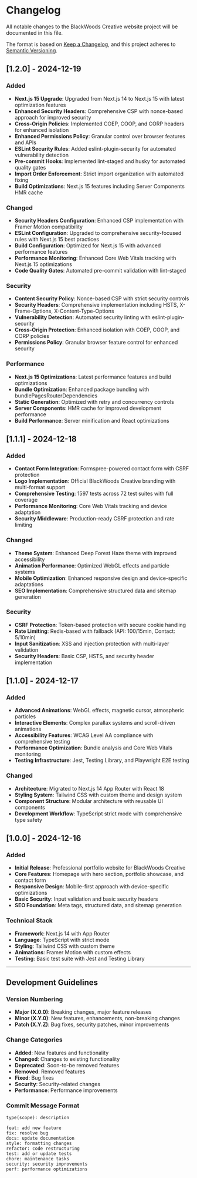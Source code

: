 # Changelog

All notable changes to the BlackWoods Creative website project will be documented in this file.

The format is based on [Keep a Changelog](https://keepachangelog.com/en/1.0.0/),
and this project adheres to [Semantic Versioning](https://semver.org/spec/v2.0.0.html).

## [1.2.0] - 2024-12-19

### Added

- **Next.js 15 Upgrade**: Upgraded from Next.js 14 to Next.js 15 with latest optimization features
- **Enhanced Security Headers**: Comprehensive CSP with nonce-based approach for improved security
- **Cross-Origin Policies**: Implemented COEP, COOP, and CORP headers for enhanced isolation
- **Enhanced Permissions Policy**: Granular control over browser features and APIs
- **ESLint Security Rules**: Added eslint-plugin-security for automated vulnerability detection
- **Pre-commit Hooks**: Implemented lint-staged and husky for automated quality gates
- **Import Order Enforcement**: Strict import organization with automated fixing
- **Build Optimizations**: Next.js 15 features including Server Components HMR cache

### Changed

- **Security Headers Configuration**: Enhanced CSP implementation with Framer Motion compatibility
- **ESLint Configuration**: Upgraded to comprehensive security-focused rules with Next.js 15 best practices
- **Build Configuration**: Optimized for Next.js 15 with advanced performance features
- **Performance Monitoring**: Enhanced Core Web Vitals tracking with Next.js 15 optimizations
- **Code Quality Gates**: Automated pre-commit validation with lint-staged

### Security

- **Content Security Policy**: Nonce-based CSP with strict security controls
- **Security Headers**: Comprehensive implementation including HSTS, X-Frame-Options, X-Content-Type-Options
- **Vulnerability Detection**: Automated security linting with eslint-plugin-security
- **Cross-Origin Protection**: Enhanced isolation with COEP, COOP, and CORP policies
- **Permissions Policy**: Granular browser feature control for enhanced security

### Performance

- **Next.js 15 Optimizations**: Latest performance features and build optimizations
- **Bundle Optimization**: Enhanced package bundling with bundlePagesRouterDependencies
- **Static Generation**: Optimized with retry and concurrency controls
- **Server Components**: HMR cache for improved development performance
- **Build Performance**: Server minification and React optimizations

## [1.1.1] - 2024-12-18

### Added

- **Contact Form Integration**: Formspree-powered contact form with CSRF protection
- **Logo Implementation**: Official BlackWoods Creative branding with multi-format support
- **Comprehensive Testing**: 1597 tests across 72 test suites with full coverage
- **Performance Monitoring**: Core Web Vitals tracking and device adaptation
- **Security Middleware**: Production-ready CSRF protection and rate limiting

### Changed

- **Theme System**: Enhanced Deep Forest Haze theme with improved accessibility
- **Animation Performance**: Optimized WebGL effects and particle systems
- **Mobile Optimization**: Enhanced responsive design and device-specific adaptations
- **SEO Implementation**: Comprehensive structured data and sitemap generation

### Security

- **CSRF Protection**: Token-based protection with secure cookie handling
- **Rate Limiting**: Redis-based with fallback (API: 100/15min, Contact: 5/10min)
- **Input Sanitization**: XSS and injection protection with multi-layer validation
- **Security Headers**: Basic CSP, HSTS, and security header implementation

## [1.1.0] - 2024-12-17

### Added

- **Advanced Animations**: WebGL effects, magnetic cursor, atmospheric particles
- **Interactive Elements**: Complex parallax systems and scroll-driven animations
- **Accessibility Features**: WCAG Level AA compliance with comprehensive testing
- **Performance Optimization**: Bundle analysis and Core Web Vitals monitoring
- **Testing Infrastructure**: Jest, Testing Library, and Playwright E2E testing

### Changed

- **Architecture**: Migrated to Next.js 14 App Router with React 18
- **Styling System**: Tailwind CSS with custom theme and design system
- **Component Structure**: Modular architecture with reusable UI components
- **Development Workflow**: TypeScript strict mode with comprehensive type safety

## [1.0.0] - 2024-12-16

### Added

- **Initial Release**: Professional portfolio website for BlackWoods Creative
- **Core Features**: Homepage with hero section, portfolio showcase, and contact form
- **Responsive Design**: Mobile-first approach with device-specific optimizations
- **Basic Security**: Input validation and basic security headers
- **SEO Foundation**: Meta tags, structured data, and sitemap generation

### Technical Stack

- **Framework**: Next.js 14 with App Router
- **Language**: TypeScript with strict mode
- **Styling**: Tailwind CSS with custom theme
- **Animations**: Framer Motion with custom effects
- **Testing**: Basic test suite with Jest and Testing Library

---

## Development Guidelines

### Version Numbering

- **Major (X.0.0)**: Breaking changes, major feature releases
- **Minor (X.Y.0)**: New features, enhancements, non-breaking changes
- **Patch (X.Y.Z)**: Bug fixes, security patches, minor improvements

### Change Categories

- **Added**: New features and functionality
- **Changed**: Changes to existing functionality
- **Deprecated**: Soon-to-be removed features
- **Removed**: Removed features
- **Fixed**: Bug fixes
- **Security**: Security-related changes
- **Performance**: Performance improvements

### Commit Message Format

```
type(scope): description

feat: add new feature
fix: resolve bug
docs: update documentation
style: formatting changes
refactor: code restructuring
test: add or update tests
chore: maintenance tasks
security: security improvements
perf: performance optimizations
```
